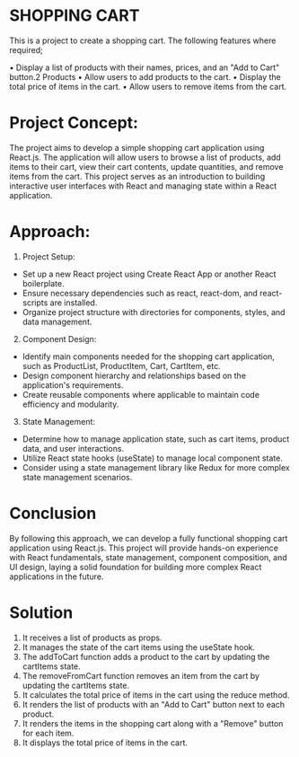 # SHOPPING CART

This is a project to create a shopping cart. The following features where required;

• Display a list of products with their names, prices, and an "Add to Cart" button.2
Products
• Allow users to add products to the cart.
• Display the total price of items in the cart.
• Allow users to remove items from the cart.

# Project Concept:

The project aims to develop a simple shopping cart application using React.js. The application will allow users to browse a list of products, add items to their cart, view their cart contents, update quantities, and remove items from the cart. This project serves as an introduction to building interactive user interfaces with React and managing state within a React application.

# Approach:

1. Project Setup:
- Set up a new React project using Create React App or another React boilerplate.
- Ensure necessary dependencies such as react, react-dom, and react-scripts are installed.
- Organize project structure with directories for components, styles, and data management.

2. Component Design:
- Identify main components needed for the shopping cart application, such as ProductList, ProductItem, Cart, CartItem, etc.
- Design component hierarchy and relationships based on the application's requirements.
- Create reusable components where applicable to maintain code efficiency and modularity.

3. State Management:
- Determine how to manage application state, such as cart items, product data, and user interactions.
- Utilize React state hooks (useState) to manage local component state.
- Consider using a state management library like Redux for more complex state management scenarios.

# Conclusion
By following this approach, we can develop a fully functional shopping cart application using React.js. This project will provide hands-on experience with React fundamentals, state management, component composition, and UI design, laying a solid foundation for building more complex React applications in the future.

# Solution
1. It receives a list of products as props.
2. It manages the state of the cart items using the useState hook.
3. The addToCart function adds a product to the cart by updating the cartItems state.
4. The removeFromCart function removes an item from the cart by updating the cartItems state.
5. It calculates the total price of items in the cart using the reduce method.
6. It renders the list of products with an "Add to Cart" button next to each product.
7. It renders the items in the shopping cart along with a "Remove" button for each item.
8. It displays the total price of items in the cart.

